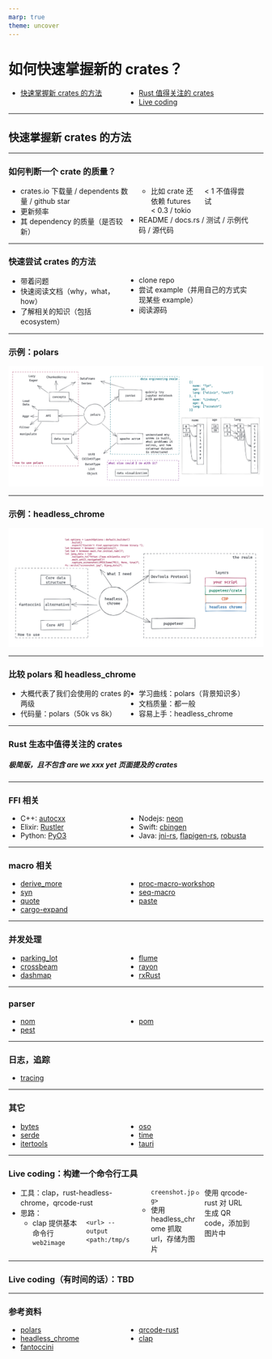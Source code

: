 ```yaml
---
marp: true
theme: uncover
---
```


<style>
.row {
  display: flex;
  flex-direction: row;
  flex-wrap: wrap;
  width: 100%;
}

.column {
  display: flex;
  flex-direction: column;
  flex-basis: 100%;
  flex: 1;
}
</style>

# 如何快速掌握新的 crates？

<style scoped>
    ul { columns: 2; width: 90%; }
</style>

- [快速掌握新 crates 的方法](#2)
- [Rust 值得关注的 crates](#8)
- [Live coding](#15)

---

## 快速掌握新 crates 的方法

---

### 如何判断一个 crate 的质量？

- crates.io 下载量 / dependents 数量 / github star
- 更新频率
- 其 dependency 的质量（是否较新）
  - 比如 crate 还依赖 futures < 0.3 / tokio < 1 不值得尝试
- README / docs.rs / 测试 / 示例代码 / 源代码

---

### 快速尝试 crates 的方法

- 带着问题
- 快速阅读文档（why，what，how）
- 了解相关的知识（包括 ecosystem）
- clone repo
- 尝试 example（并用自己的方式实现某些 example）
- 阅读源码

---

### 示例：polars

![height:500px](images/polars.jpg)

---

### 示例：headless_chrome

![height:500px](images/headless-chrome.jpg)

---

### 比较 polars 和 headless_chrome

- 大概代表了我们会使用的 crates 的两级
- 代码量：polars（50k vs 8k）
- 学习曲线：polars（背景知识多）
- 文档质量：都一般
- 容易上手：headless_chrome

---

### Rust 生态中值得关注的 crates

##### 极简版，且不包含 are we xxx yet 页面提及的 crates

---

### FFI 相关

- C++: [autocxx](https://github.com/google/autocxx)
- Elixir: [Rustler](https://github.com/rusterlium/rustler)
- Python: [PyO3](https://github.com/PyO3/pyo3)
- Nodejs: [neon](https://github.com/neon-bindings/neon)
- Swift: [cbingen](https://github.com/eqrion/cbindgen)
- Java: [jni-rs](https://github.com/jni-rs/jni-rs), [flapigen-rs](https://github.com/Dushistov/flapigen-rs), [robusta](https://github.com/giovanniberti/robusta)

---

### macro 相关

- [derive_more](https://github.com/JelteF/derive_more)
- [syn](https://github.com/dtolnay/syn)
- [quote](https://github.com/dtolnay/quote)
- [cargo-expand](https://github.com/dtolnay/cargo-expand)
- [proc-macro-workshop](https://github.com/dtolnay/proc-macro-workshop)
- [seq-macro](https://github.com/dtolnay/seq-macro)
- [paste](https://github.com/dtolnay/paste)

---

### 并发处理

- [parking_lot](https://github.com/Amanieu/parking_lot)
- [crossbeam](https://github.com/crossbeam-rs/crossbeam)
- [dashmap](https://github.com/xacrimon/dashmap)
- [flume](https://github.com/zesterer/flume)
- [rayon](https://github.com/rayon-rs/rayon)
- [rxRust](https://github.com/rxRust/rxRust)

---

### parser

- [nom](https://github.com/Geal/nom)
- [pest](https://github.com/pest-parser/pest)
- [pom](https://github.com/J-F-Liu/pom)

---

### 日志，追踪

- [tracing](https://github.com/tokio-rs/tracing)

---

### 其它

- [bytes](https://github.com/tokio-rs/bytes)
- [serde](https://github.com/serde-rs/serde)
- [itertools](https://github.com/rust-itertools/itertools)
- [oso](https://github.com/osohq/oso)
- [time](https://github.com/time-rs/time)
- [tauri](https://github.com/tauri-apps/tauri)

---

### Live coding：构建一个命令行工具

- 工具：clap，rust-headless-chrome，qrcode-rust
- 思路：
  - clap 提供基本命令行 `web2image <url> --output <path:/tmp/screenshot.jpg>`
  - 使用 headless_chrome 抓取 url，存储为图片
  - 使用 qrcode-rust 对 URL 生成 QR code，添加到图片中

---

### Live coding（有时间的话）：TBD

---

### 参考资料

- [polars](https://github.com/pola-rs/polars)
- [headless_chrome](https://github.com/atroche/rust-headless-chrome)
- [fantoccini](https://github.com/jonhoo/fantoccini)
- [qrcode-rust](https://github.com/kennytm/qrcode-rust)
- [clap](https://github.com/clap-rs/clap)
